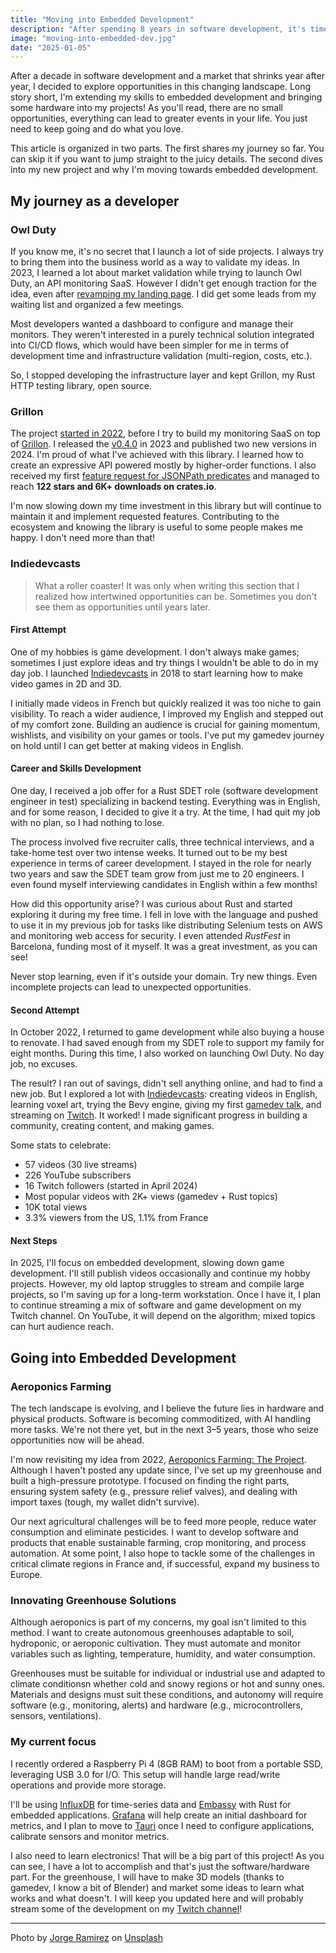 ```yaml
---
title: "Moving into Embedded Development"
description: "After spending 8 years in software development, it's time to move further with embedded development!"
image: "moving-into-embedded-dev.jpg"
date: "2025-01-05"
---
```


After a decade in software development and a market that shrinks year after year, I decided to explore opportunities in this changing landscape. Long story short, I'm extending my skills to embedded development and bringing some hardware into my projects! As you'll read, there are no small opportunities, everything can lead to greater events in your life. You just need to keep going and do what you love.

This article is organized in two parts. The first shares my journey so far. You can skip it if you want to jump straight to the juicy details. The second dives into my new project and why I'm moving towards embedded development.

## My journey as a developer

### Owl Duty

If you know me, it's no secret that I launch a lot of side projects. I always try to bring them into the business world as a way to validate my ideas. In 2023, I learned a lot about market validation while trying to launch Owl Duty, an API monitoring SaaS. However I didn't get enough traction for the idea, even after [revamping my landing page](/posts/i-revamped-my-landing-page-here-is-what-i-learned). I did get some leads from my waiting list and organized a few meetings.

Most developers wanted a dashboard to configure and manage their monitors. They weren't interested in a purely technical solution integrated into CI/CD flows, which would have been simpler for me in terms of development time and infrastructure validation (multi-region, costs, etc.).

So, I stopped developing the infrastructure layer and kept Grillon, my Rust HTTP testing library, open source.

### Grillon

The project [started in 2022](/posts/grillon-e2e-http-testing-rust), before I try to build my monitoring SaaS on top of [Grillon](https://github.com/theredfish/grillon). I released the [v0.4.0](/posts/announcing-grillon-v-0-4-0) in 2023 and published two new versions in 2024. I'm proud of what I've achieved with this library. I learned how to create an expressive API powered mostly by higher-order functions. I also received my first [feature request for JSONPath predicates](https://github.com/theredfish/grillon/issues/87) and managed to reach **122 stars and 6K+ downloads on crates.io**.

I'm now slowing down my time investment in this library but will continue to maintain it and implement requested features. Contributing to the ecosystem and knowing the library is useful to some people makes me happy. I don't need more than that!

### Indiedevcasts

> What a roller coaster! It was only when writing this section that I realized how intertwined opportunities can be. Sometimes you don't see them as opportunities until years later.

#### First Attempt

One of my hobbies is game development. I don't always make games; sometimes I just explore ideas and try things I wouldn't be able to do in my day job. I launched [Indiedevcasts](https://indiedevcasts.com) in 2018 to start learning how to make video games in 2D and 3D.

I initially made videos in French but quickly realized it was too niche to gain visibility. To reach a wider audience, I improved my English and stepped out of my comfort zone. Building an audience is crucial for gaining momentum, wishlists, and visibility on your games or tools. I've put my gamedev journey on hold until I can get better at making videos in English.

#### Career and Skills Development

One day, I received a job offer for a Rust SDET role (software development engineer in test) specializing in backend testing. Everything was in English, and for some reason, I decided to give it a try. At the time, I had quit my job with no plan, so I had nothing to lose.

The process involved five recruiter calls, three technical interviews, and a take-home test over two intense weeks. It turned out to be my best experience in terms of career development. I stayed in the role for nearly two years and saw the SDET team grow from just me to 20 engineers. I even found myself interviewing candidates in English within a few months!

How did this opportunity arise? I was curious about Rust and started exploring it during my free time. I fell in love with the language and pushed to use it in my previous job for tasks like distributing Selenium tests on AWS and monitoring web access for security. I even attended *RustFest* in Barcelona, funding most of it myself. It was a great investment, as you can see!

Never stop learning, even if it's outside your domain. Try new things. Even incomplete projects can lead to unexpected opportunities.

#### Second Attempt

In October 2022, I returned to game development while also buying a house to renovate. I had saved enough from my SDET role to support my family for eight months. During this time, I also worked on launching Owl Duty. No day job, no excuses.

The result? I ran out of savings, didn't sell anything online, and had to find a new job. But I explored a lot with [Indiedevcasts](https://indiedevcasts.com): creating videos in English, learning voxel art, trying the Bevy engine, giving my first [gamedev talk](https://youtu.be/MLhIeId6ctk?feature=shared), and streaming on [Twitch](https://www.twitch.tv/indiedevcasts). It worked! I made significant progress in building a community, creating content, and making games.

Some stats to celebrate:

- 57 videos (30 live streams)
- 226 YouTube subscribers
- 16 Twitch followers (started in April 2024)
- Most popular videos with 2K+ views (gamedev + Rust topics)
- 10K total views
- 3.3% viewers from the US, 1.1% from France

#### Next Steps

In 2025, I'll focus on embedded development, slowing down game development. I'll still publish videos occasionally and continue my hobby projects. However, my old laptop struggles to stream and compile large projects, so I'm saving up for a long-term workstation. Once I have it, I plan to continue streaming a mix of software and game development on my Twitch channel. On YouTube, it will depend on the algorithm; mixed topics can hurt audience reach.

## Going into Embedded Development

### Aeroponics Farming

The tech landscape is evolving, and I believe the future lies in hardware and physical products. Software is becoming commoditized, with AI handling more tasks. We're not there yet, but in the next 3–5 years, those who seize opportunities now will be ahead.

I'm now revisiting my idea from 2022, [Aeroponics Farming: The Project](/posts/aeroponics-farming-the-project.md).
Although I haven't posted any update since, I've set up my greenhouse and built a high-pressure prototype. I focused on finding the right parts, ensuring system safety (e.g., pressure relief valves), and dealing with import taxes (tough, my
wallet didn't survive).

Our next agricultural challenges will be to feed more people, reduce water consumption and eliminate pesticides. I want to develop software and products that enable sustainable farming, crop monitoring, and process automation. At some
point, I also hope to tackle some of the challenges in critical climate regions in France and, if successful, expand my
business to Europe.

### Innovating Greenhouse Solutions

Although aeroponics is part of my concerns, my goal isn't limited to this method. I want to create autonomous
greenhouses adaptable to soil, hydroponic, or aeroponic cultivation. They must automate and monitor variables such as lighting, temperature, humidity, and water consumption.

Greenhouses must be suitable for individual or industrial use and adapted to climate conditionsn whether cold and snowy regions or hot and sunny ones. Materials and designs must suit these conditions, and autonomy will require software (e.g., monitoring, alerts) and hardware (e.g., microcontrollers, sensors, ventilations).

### My current focus

I recently ordered a Raspberry Pi 4 (8GB RAM) to boot from a portable SSD, leveraging USB 3.0 for I/O. This setup will handle large read/write operations and provide more storage.

I'll be using [InfluxDB](https://github.com/influxdata/influxdb) for time-series data and [Embassy](https://github.com/embassy-rs/embassy) with Rust for embedded applications. [Grafana](https://grafana.com/) will help create an initial dashboard for metrics, and I plan to move to [Tauri](https://v2.tauri.app/) once I
need to configure applications, calibrate sensors and monitor metrics.

I also need to learn electronics! That will be a big part of this project! As you can see, I have a lot to accomplish
and that's just the software/hardware part. For the greenhouse, I will have to make 3D models (thanks to gamedev, I
know a bit of Blender) and market some ideas to learn what works and what doesn't. I will keep you updated here and will probably stream some of the development on my [Twitch channel](https://www.twitch.tv/indiedevcasts)!

---

Photo by [Jorge Ramirez](https://unsplash.com/@jorgedevs) on [Unsplash](https://unsplash.com/photos/three-electronic-components-sitting-on-top-of-a-blue-surface-VNfiAyRoKv4)
